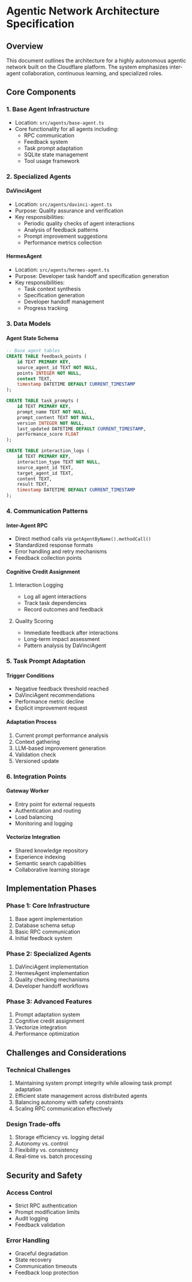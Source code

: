 # Agentic Network Architecture Specification

## Overview

This document outlines the architecture for a highly autonomous agentic network built on the Cloudflare platform. The system emphasizes inter-agent collaboration, continuous learning, and specialized roles.

## Core Components

### 1. Base Agent Infrastructure

- Location: `src/agents/base-agent.ts`
- Core functionality for all agents including:
  - RPC communication
  - Feedback system
  - Task prompt adaptation
  - SQLite state management
  - Tool usage framework

### 2. Specialized Agents

#### DaVinciAgent

- Location: `src/agents/davinci-agent.ts`
- Purpose: Quality assurance and verification
- Key responsibilities:
  - Periodic quality checks of agent interactions
  - Analysis of feedback patterns
  - Prompt improvement suggestions
  - Performance metrics collection

#### HermesAgent

- Location: `src/agents/hermes-agent.ts`
- Purpose: Developer task handoff and specification generation
- Key responsibilities:
  - Task context synthesis
  - Specification generation
  - Developer handoff management
  - Progress tracking

### 3. Data Models

#### Agent State Schema

```sql
-- Base agent tables
CREATE TABLE feedback_points (
    id TEXT PRIMARY KEY,
    source_agent_id TEXT NOT NULL,
    points INTEGER NOT NULL,
    context TEXT,
    timestamp DATETIME DEFAULT CURRENT_TIMESTAMP
);

CREATE TABLE task_prompts (
    id TEXT PRIMARY KEY,
    prompt_name TEXT NOT NULL,
    prompt_content TEXT NOT NULL,
    version INTEGER NOT NULL,
    last_updated DATETIME DEFAULT CURRENT_TIMESTAMP,
    performance_score FLOAT
);

CREATE TABLE interaction_logs (
    id TEXT PRIMARY KEY,
    interaction_type TEXT NOT NULL,
    source_agent_id TEXT,
    target_agent_id TEXT,
    content TEXT,
    result TEXT,
    timestamp DATETIME DEFAULT CURRENT_TIMESTAMP
);
```

### 4. Communication Patterns

#### Inter-Agent RPC

- Direct method calls via `getAgentByName().methodCall()`
- Standardized response formats
- Error handling and retry mechanisms
- Feedback collection points

#### Cognitive Credit Assignment

1. Interaction Logging

   - Log all agent interactions
   - Track task dependencies
   - Record outcomes and feedback

2. Quality Scoring
   - Immediate feedback after interactions
   - Long-term impact assessment
   - Pattern analysis by DaVinciAgent

### 5. Task Prompt Adaptation

#### Trigger Conditions

- Negative feedback threshold reached
- DaVinciAgent recommendations
- Performance metric decline
- Explicit improvement request

#### Adaptation Process

1. Current prompt performance analysis
2. Context gathering
3. LLM-based improvement generation
4. Validation check
5. Versioned update

### 6. Integration Points

#### Gateway Worker

- Entry point for external requests
- Authentication and routing
- Load balancing
- Monitoring and logging

#### Vectorize Integration

- Shared knowledge repository
- Experience indexing
- Semantic search capabilities
- Collaborative learning storage

## Implementation Phases

### Phase 1: Core Infrastructure

1. Base agent implementation
2. Database schema setup
3. Basic RPC communication
4. Initial feedback system

### Phase 2: Specialized Agents

1. DaVinciAgent implementation
2. HermesAgent implementation
3. Quality checking mechanisms
4. Developer handoff workflows

### Phase 3: Advanced Features

1. Prompt adaptation system
2. Cognitive credit assignment
3. Vectorize integration
4. Performance optimization

## Challenges and Considerations

### Technical Challenges

1. Maintaining system prompt integrity while allowing task prompt adaptation
2. Efficient state management across distributed agents
3. Balancing autonomy with safety constraints
4. Scaling RPC communication effectively

### Design Trade-offs

1. Storage efficiency vs. logging detail
2. Autonomy vs. control
3. Flexibility vs. consistency
4. Real-time vs. batch processing

## Security and Safety

### Access Control

- Strict RPC authentication
- Prompt modification limits
- Audit logging
- Feedback validation

### Error Handling

- Graceful degradation
- State recovery
- Communication timeouts
- Feedback loop protection
